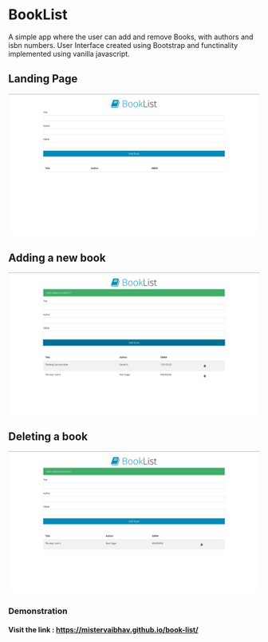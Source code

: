 # BookList
A simple app where the user can add and remove Books, with authors and isbn numbers. User Interface created using Bootstrap and functinality implemented using vanilla javascript.

## Landing Page
![Initial Screen](https://github.com/mistervaibhav/BookList/blob/master/snapshots/Screenshot%20(481).png)

## Adding a new book
![Initial Screen](https://github.com/mistervaibhav/BookList/blob/master/snapshots/Screenshot%20(482).png)

## Deleting a book
![Initial Screen](https://github.com/mistervaibhav/BookList/blob/master/snapshots/Screenshot%20(483).png)

### Demonstration
 #### Visit the link :  https://mistervaibhav.github.io/book-list/
